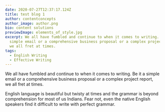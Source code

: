 ```yaml
---
date: 2020-07-27T12:37:17.124Z
title: test blog 1
author: contentconcepts
author_image: author.png
bio: content solutions
previewImage: elements_of_style.jpg
excerpt: We all have fumbled and continue to when it comes to writing. Be it a
  simple email or a comprehensive business proposal or a complex project report,
  we all fret at times.
tags:
  - English Writing
  - Effective Writing
---
```

We all have fumbled and continue to when it comes to writing. Be it a simple email or a comprehensive business proposal or a complex project report, we all fret at times.

English language is beautiful but twisty at times and the grammar is beyond comprehension for most of us Indians. Fear not, even the native English speakers find it difficult to write with perfect grammar.